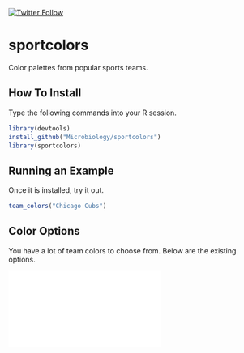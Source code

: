 [![Twitter Follow](https://img.shields.io/twitter/follow/iprophage.svg?style=social)](https://twitter.com/iprophage)

# sportcolors
Color palettes from popular sports teams.

## How To Install
Type the following commands into your R session.

```r
library(devtools)
install_github("Microbiology/sportcolors")
library(sportcolors)
```

## Running an Example
Once it is installed, try it out.

```r
team_colors("Chicago Cubs")
```

## Color Options
You have a lot of team colors to choose from. Below are the existing options.

![So many teams!](./figures/cexamples.pdf)
